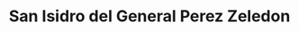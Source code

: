 ---
title: San Isidro del General Perez Zeledon
url: /san-isidro-del-general-perez-zeledon/
latitude: 9.443
longitude: -83.843
---